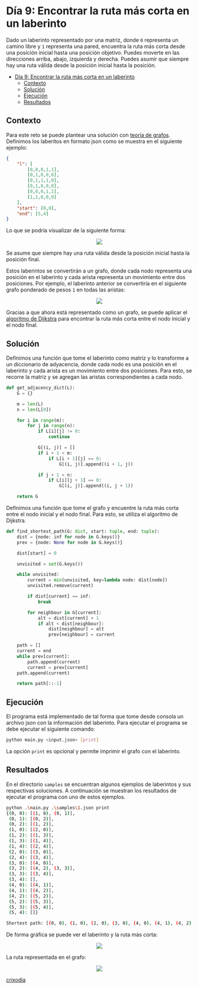 # Día 9: Encontrar la ruta más corta en un laberinto

Dado un laberinto representado por una matriz, donde `0` representa un camino libre y `1` representa una pared, encuentra la ruta más corta desde una posición inicial hasta una posición objetivo. Puedes moverte en las direcciones arriba, abajo, izquierda y derecha. Puedes asumir que siempre hay una ruta válida desde la posición inicial hasta la posición.

- [Día 9: Encontrar la ruta más corta en un laberinto](#día-9-encontrar-la-ruta-más-corta-en-un-laberinto)
  - [Contexto](#contexto)
  - [Solución](#solución)
  - [Ejecución](#ejecución)
  - [Resultados](#resultados)

## Contexto

Para este reto se puede plantear una solución con [teoría de grafos](https://en.wikipedia.org/wiki/Graph_theory). Definimos los laberitos en formato json como se muestra en el siguiente ejemplo:

```json
{
    "l": [
        [0,0,0,1,1],
        [0,1,0,0,0],
        [0,1,1,1,0],
        [0,1,0,0,0],
        [0,0,0,1,1],
        [1,1,0,0,0]
    ],
    "start": [0,0],
    "end": [5,4]
}
```

Lo que se podría visualizar de la siguiente forma:

<p align="center">
  <img src="images/l1.jpg">
</p>

Se asume que siempre hay una ruta válida desde la posición inicial hasta la posición final.

Estos laberintos se convertirán a un grafo, donde cada nodo representa una posición en el laberinto y cada arista representa un movimiento entre dos posiciones. Por ejemplo, el laberinto anterior se convertiría en el siguiente grafo ponderado de pesos `1` en todas las aristas:

<p align="center">
  <img src="images/g1.jpg">
</p>

Gracias a que ahora está representado como un grafo, se puede aplicar el [algoritmo de Dijkstra](https://en.wikipedia.org/wiki/Dijkstra's_algorithm) para encontrar la ruta más corta entre el nodo inicial y el nodo final.

## Solución

Definimos una función que tome el laberinto como matriz y lo transforme a un diccionario de adyacencia, donde cada nodo es una posición en el laberinto y cada arista es un movimiento entre dos posiciones. Para esto, se recorre la matriz y se agregan las aristas correspondientes a cada nodo.

```python
def get_adjacency_dict(L):
    G = {}

    m = len(L)
    n = len(L[0])

    for i in range(m):
        for j in range(n):
            if L[i][j] != 0:
                continue

            G[(i, j)] = []
            if i + 1 < m:
                if L[i + 1][j] == 0:
                    G[(i, j)].append((i + 1, j))

            if j + 1 < n:
                if L[i][j + 1] == 0:
                    G[(i, j)].append((i, j + 1))

    return G
```

Definimos una función que tome el grafo y encuentre la ruta más corta entre el nodo inicial y el nodo final. Para esto, se utiliza el algoritmo de Dijkstra.

```python
def find_shortest_path(G: dict, start: tuple, end: tuple):
    dist = {node: inf for node in G.keys()}
    prev = {node: None for node in G.keys()}

    dist[start] = 0

    unvisited = set(G.keys())

    while unvisited:
        current = min(unvisited, key=lambda node: dist[node])
        unvisited.remove(current)

        if dist[current] == inf:
            break

        for neighbour in G[current]:
            alt = dist[current] + 1
            if alt < dist[neighbour]:
                dist[neighbour] = alt
                prev[neighbour] = current

    path = []
    current = end
    while prev[current]:
        path.append(current)
        current = prev[current]
    path.append(current)

    return path[::-1]
```

## Ejecución

El programa está implementado de tal forma que tome desde consola un archivo json con la información del laberinto. Para ejecutar el programa se debe ejecutar el siguiente comando:

```bash
python main.py <input.json> [print]
```

La opción `print` es opcional y permite imprimir el grafo con el laberinto.

## Resultados

En el directorio `samples` se encuentran algunos ejemplos de laberintos y sus respectivas soluciones. A continuación se muestran los resultados de ejecutar el programa con uno de estos ejemplos.

```bash
python .\main.py .\samples\1.json print
{(0, 0): [(1, 0), (0, 1)],
 (0, 1): [(0, 2)],
 (0, 2): [(1, 2)],
 (1, 0): [(2, 0)],
 (1, 2): [(1, 3)],
 (1, 3): [(1, 4)],
 (1, 4): [(2, 4)],
 (2, 0): [(3, 0)],
 (2, 4): [(3, 4)],
 (3, 0): [(4, 0)],
 (3, 2): [(4, 2), (3, 3)],
 (3, 3): [(3, 4)],
 (3, 4): [],
 (4, 0): [(4, 1)],
 (4, 1): [(4, 2)],
 (4, 2): [(5, 2)],
 (5, 2): [(5, 3)],
 (5, 3): [(5, 4)],
 (5, 4): []}

Shortest path: [(0, 0), (1, 0), (2, 0), (3, 0), (4, 0), (4, 1), (4, 2), (5, 2), (5, 3), (5, 4)]
```

De forma gráfica se puede ver el laberinto y la ruta más corta:

<p align="center">
  <img src="images/s1.jpg">
</p>

La ruta representada en el grafo:

<p align="center">
  <img src="images/gs1.jpg">
</p>

[crixodia](https://instagram.com/crixodia)
